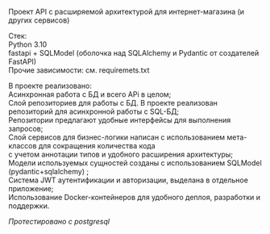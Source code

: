 Проект API с расширяемой архитектурой для интернет-магазина (и других сервисов)

Стек: <br>
Python 3.10  <br>
fastapi + SQLModel (оболочка над SQLAlchemy и Pydantic от создателей FastAPI) <br>
Прочие зависимости: см. requiremets.txt

В проекте реализовано: <br>
Асинхронная работа с БД и всего APi в целом; <br>
Слой репозиториев для работы с БД. В проекте реализован репозиторий для асинхронной работы с SQL-БД; <br>
Репозитории предлагают удобные интерфейсы для выполнения запросов;<br>
Слой сервисов для бизнес-логики написан с использованием мета-классов для сокращения количества кода<br>
с учетом аннотации типов и удобного расширения архитектуры; <br>
Модели используемых сущностей созданы с использованием SQLModel (pydantic+sqlalchemy) ;<br>
Система JWT аутентификации и авторизации, выделана в отдельное приложение; <br>
Использование Docker-контейнеров для удобного деплоя, разработки и поддержки. <br>

<i> Протестировано с postgresql </i>